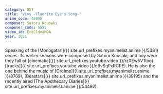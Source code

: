 ```yaml
---
category: OST
title: "Vivy -Fluorite Eye's Song-"
anime_code: 46095
composer: Satoru Kousaki
composer_code: 6555
video_id: EcdC1dvaM0A
year: 2021
---
```

Speaking of the [Monogatari]({{ site.url_prefixes.myanimelist.anime }}/5081) series. Its earlier seasons were composed by Satoru Kousaki; and boy were they full of [cinematic]({{ site.url_prefixes.youtube.video }}/rzXEw5VTtoo) [tracks]({{ site.url_prefixes.youtube.video }}/e6vSqPxRCRE).
He is also the one behind the music of [OreImo]({{ site.url_prefixes.myanimelist.anime }}/8769), [Beastars]({{ site.url_prefixes.myanimelist.anime }}/39195) and the recently aired [The Apothecary Diaries]({{ site.url_prefixes.myanimelist.anime }}/54492). 